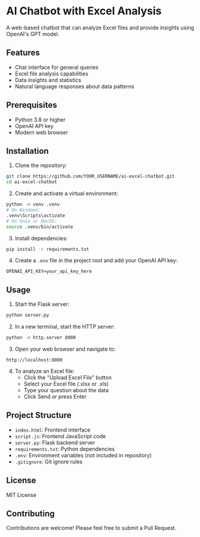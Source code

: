 # AI Chatbot with Excel Analysis

A web-based chatbot that can analyze Excel files and provide insights using OpenAI's GPT model.

## Features

- Chat interface for general queries
- Excel file analysis capabilities
- Data insights and statistics
- Natural language responses about data patterns

## Prerequisites

- Python 3.8 or higher
- OpenAI API key
- Modern web browser

## Installation

1. Clone the repository:
```bash
git clone https://github.com/YOUR_USERNAME/ai-excel-chatbot.git
cd ai-excel-chatbot
```

2. Create and activate a virtual environment:
```bash
python -m venv .venv
# On Windows:
.venv\Scripts\activate
# On Unix or MacOS:
source .venv/bin/activate
```

3. Install dependencies:
```bash
pip install -r requirements.txt
```

4. Create a `.env` file in the project root and add your OpenAI API key:
```
OPENAI_API_KEY=your_api_key_here
```

## Usage

1. Start the Flask server:
```bash
python server.py
```

2. In a new terminal, start the HTTP server:
```bash
python -m http.server 8000
```

3. Open your web browser and navigate to:
```
http://localhost:8000
```

4. To analyze an Excel file:
   - Click the "Upload Excel File" button
   - Select your Excel file (.xlsx or .xls)
   - Type your question about the data
   - Click Send or press Enter

## Project Structure

- `index.html`: Frontend interface
- `script.js`: Frontend JavaScript code
- `server.py`: Flask backend server
- `requirements.txt`: Python dependencies
- `.env`: Environment variables (not included in repository)
- `.gitignore`: Git ignore rules

## License

MIT License

## Contributing

Contributions are welcome! Please feel free to submit a Pull Request. 